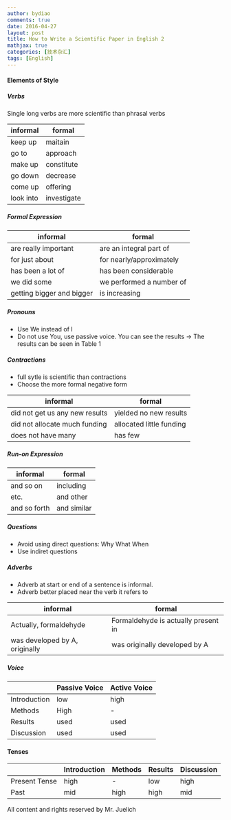 ```yaml
---
author: bydiao
comments: true
date: 2016-04-27
layout: post
title: How to Write a Scientific Paper in English 2
mathjax: true
categories: [技术杂汇]
tags: [English]
---
```


#### Elements of Style


##### Verbs

Single long verbs are more scientific than phrasal verbs

|informal|formal|
|---|---|
|keep up|maitain|
|go to|approach|
|make up|constitute|
|go down|decrease|
|come up|offering|
|look into|investigate|


##### Formal Expression

|informal|formal|
|---|---|
|are really important|are an integral part of|
|for just about|for nearly/approximately|
|has been a lot of |has been considerable|
|we did some|we performed a number of|
|getting bigger and bigger|is increasing|


##### Pronouns

* Use We instead of I
* Do not use You, use passive voice. You can see the results ->  The results can be seen in Table 1


##### Contractions

* full sytle is scientific than contractions
* Choose the more formal negative form

|informal|formal|
|---|---|
|did not get us any new results|yielded no new results|
|did not allocate much funding|allocated little funding|
|does not have many|has few |


##### Run-on Expression

|informal|formal|
|---|---|
|and so on|including|
|etc.|and other|
|and so forth|and similar|

##### Questions

* Avoid using direct questions: Why  What  When
* Use indiret questions


##### Adverbs

* Adverb at start or end of a sentence is informal.
* Adverb better placed near the verb it refers to

|informal|formal|
|---|---|
|Actually, formaldehyde| Formaldehyde is actually present in|
|was developed by A, originally|was originally developed by A|

##### Voice

||Passive Voice|Active Voice|
|---|---|---|
|Introduction|low|high|
|Methods|High|-|
|Results|used|used|
|Discussion|used|used|

#### Tenses

||Introduction|Methods|Results|Discussion|
|---|---|---|---|---|
|Present Tense|high|-|low|high|
|Past|mid|high|high|mid|




All content and rights reserved by Mr. Juelich